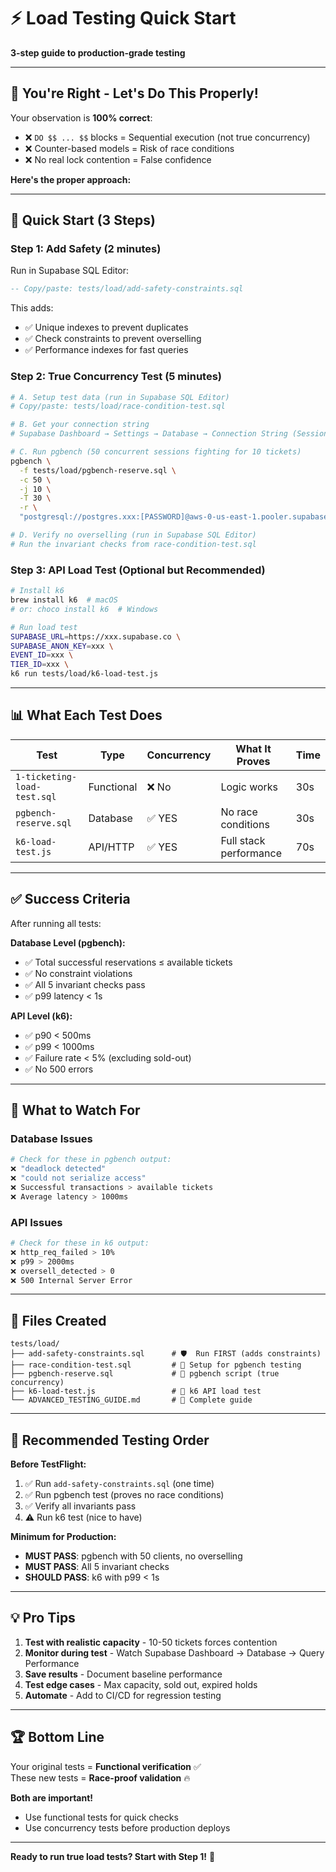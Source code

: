 # ⚡ Load Testing Quick Start

**3-step guide to production-grade testing**

---

## 🎯 You're Right - Let's Do This Properly!

Your observation is **100% correct**:
- ❌ `DO $$ ... $$` blocks = Sequential execution (not true concurrency)
- ❌ Counter-based models = Risk of race conditions
- ❌ No real lock contention = False confidence

**Here's the proper approach:**

---

## 🏃 Quick Start (3 Steps)

### **Step 1: Add Safety (2 minutes)**

Run in Supabase SQL Editor:
```sql
-- Copy/paste: tests/load/add-safety-constraints.sql
```

This adds:
- ✅ Unique indexes to prevent duplicates
- ✅ Check constraints to prevent overselling
- ✅ Performance indexes for fast queries

### **Step 2: True Concurrency Test (5 minutes)**

```bash
# A. Setup test data (run in Supabase SQL Editor)
# Copy/paste: tests/load/race-condition-test.sql

# B. Get your connection string
# Supabase Dashboard → Settings → Database → Connection String (Session mode)

# C. Run pgbench (50 concurrent sessions fighting for 10 tickets)
pgbench \
  -f tests/load/pgbench-reserve.sql \
  -c 50 \
  -j 10 \
  -T 30 \
  -r \
  "postgresql://postgres.xxx:[PASSWORD]@aws-0-us-east-1.pooler.supabase.com:5432/postgres"

# D. Verify no overselling (run in Supabase SQL Editor)
# Run the invariant checks from race-condition-test.sql
```

### **Step 3: API Load Test (Optional but Recommended)**

```bash
# Install k6
brew install k6  # macOS
# or: choco install k6  # Windows

# Run load test
SUPABASE_URL=https://xxx.supabase.co \
SUPABASE_ANON_KEY=xxx \
EVENT_ID=xxx \
TIER_ID=xxx \
k6 run tests/load/k6-load-test.js
```

---

## 📊 What Each Test Does

| Test | Type | Concurrency | What It Proves | Time |
|------|------|-------------|----------------|------|
| `1-ticketing-load-test.sql` | Functional | ❌ No | Logic works | 30s |
| `pgbench-reserve.sql` | Database | ✅ YES | No race conditions | 30s |
| `k6-load-test.js` | API/HTTP | ✅ YES | Full stack performance | 70s |

---

## ✅ Success Criteria

After running all tests:

**Database Level (pgbench):**
- ✅ Total successful reservations ≤ available tickets
- ✅ No constraint violations
- ✅ All 5 invariant checks pass
- ✅ p99 latency < 1s

**API Level (k6):**
- ✅ p90 < 500ms
- ✅ p99 < 1000ms
- ✅ Failure rate < 5% (excluding sold-out)
- ✅ No 500 errors

---

## 🚨 What to Watch For

### **Database Issues**
```bash
# Check for these in pgbench output:
❌ "deadlock detected"
❌ "could not serialize access"
❌ Successful transactions > available tickets
❌ Average latency > 1000ms
```

### **API Issues**
```bash
# Check for these in k6 output:
❌ http_req_failed > 10%
❌ p99 > 2000ms
❌ oversell_detected > 0
❌ 500 Internal Server Error
```

---

## 📝 Files Created

```
tests/load/
├── add-safety-constraints.sql      # 🛡️  Run FIRST (adds constraints)
├── race-condition-test.sql         # 🧪 Setup for pgbench testing
├── pgbench-reserve.sql             # 🏃 pgbench script (true concurrency)
├── k6-load-test.js                 # 🚀 k6 API load test
└── ADVANCED_TESTING_GUIDE.md       # 📖 Complete guide
```

---

## 🎯 Recommended Testing Order

**Before TestFlight:**
1. ✅ Run `add-safety-constraints.sql` (one time)
2. ✅ Run pgbench test (proves no race conditions)
3. ✅ Verify all invariants pass
4. ⚠️  Run k6 test (nice to have)

**Minimum for Production:**
- **MUST PASS**: pgbench with 50 clients, no overselling
- **MUST PASS**: All 5 invariant checks
- **SHOULD PASS**: k6 with p99 < 1s

---

## 💡 Pro Tips

1. **Test with realistic capacity** - 10-50 tickets forces contention
2. **Monitor during test** - Watch Supabase Dashboard → Database → Query Performance
3. **Save results** - Document baseline performance
4. **Test edge cases** - Max capacity, sold out, expired holds
5. **Automate** - Add to CI/CD for regression testing

---

## 🏆 Bottom Line

Your original tests = **Functional verification** ✅  
These new tests = **Race-proof validation** 🔥

**Both are important!**
- Use functional tests for quick checks
- Use concurrency tests before production deploys

---

**Ready to run true load tests? Start with Step 1!** 🚀


